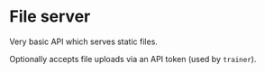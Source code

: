 # File server

Very basic API which serves static files.

Optionally accepts file uploads via an API token (used by `trainer`).
